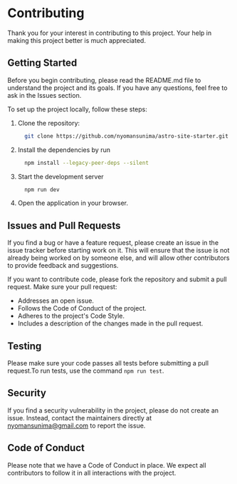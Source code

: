# Contributing

Thank you for your interest in contributing to this project. Your help in making this project better is much appreciated.

## Getting Started

Before you begin contributing, please read the README.md file to understand the project and its goals. If you have any questions, feel free to ask in the Issues section.

To set up the project locally, follow these steps:

1. Clone the repository:
   ```bash
     git clone https://github.com/nyomansunima/astro-site-starter.git
   ```
2. Install the dependencies by run
   ```bash
     npm install --legacy-peer-deps --silent
   ```
3. Start the development server
   ```bash
     npm run dev
   ```
4. Open the application in your browser.

## Issues and Pull Requests

If you find a bug or have a feature request, please create an issue in the issue tracker before starting work on it. This will ensure that the issue is not already being worked on by someone else, and will allow other contributors to provide feedback and suggestions.

If you want to contribute code, please fork the repository and submit a pull request. Make sure your pull request:

- Addresses an open issue.
- Follows the Code of Conduct of the project.
- Adheres to the project's Code Style.
- Includes a description of the changes made in the pull request.

## Testing

Please make sure your code passes all tests before submitting a pull request.To run tests, use the command `npm run test`.

## Security

If you find a security vulnerability in the project, please do not create an issue. Instead, contact the maintainers directly at [nyomansunima@gmail.com](mailto:nyomansunima@gmail.com) to report the issue.

## Code of Conduct

Please note that we have a Code of Conduct in place. We expect all contributors to follow it in all interactions with the project.
